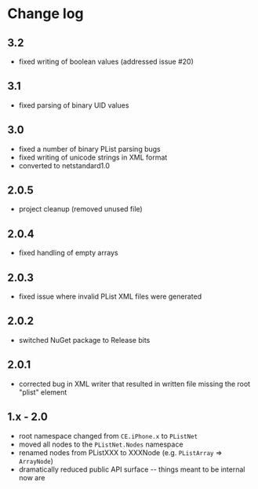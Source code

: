 ﻿# Change log

## 3.2
 - fixed writing of boolean values (addressed issue #20)

## 3.1
 - fixed parsing of binary UID values

## 3.0
 - fixed a number of binary PList parsing bugs
 - fixed writing of unicode strings in XML format
 - converted to netstandard1.0

## 2.0.5
 - project cleanup (removed unused file)

## 2.0.4
 - fixed handling of empty arrays

## 2.0.3
 - fixed issue where invalid PList XML files were generated

## 2.0.2
 - switched NuGet package to Release bits

## 2.0.1
 - corrected bug in XML writer that resulted in written file missing the root "plist" element

## 1.x - 2.0
 - root namespace changed from `CE.iPhone.x` to `PListNet`
 - moved all nodes to the `PListNet.Nodes` namespace
 - renamed nodes from PListXXX to XXXNode (e.g. `PListArray` => `ArrayNode`)
 - dramatically reduced public API surface -- things meant to be internal now are
